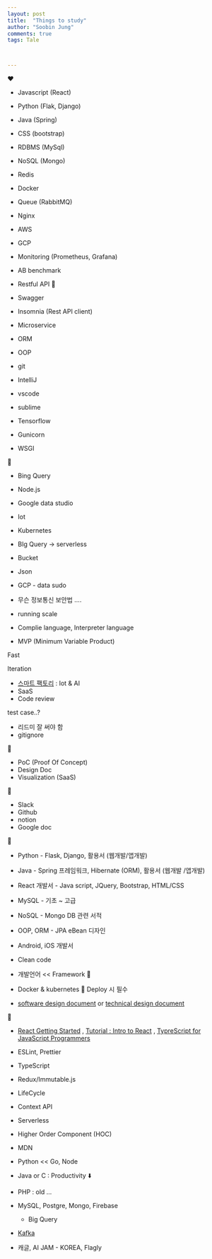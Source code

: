 ```yaml
---
layout: post
title:  "Things to study"
author: "Soobin Jung"
comments: true
tags: Tale



---
```


❤️

- Javascript (React)

- Python (Flak, Django)


- Java (Spring)


- CSS (bootstrap)


- RDBMS (MySql)


- NoSQL (Mongo)


- Redis


- Docker


- Queue (RabbitMQ)


- Nginx


- AWS


- GCP


- Monitoring (Prometheus, Grafana)


- AB benchmark


- Restful API 🌟 

- Swagger

- Insomnia (Rest API client)


- Microservice


- ORM


- OOP


- git


- IntelliJ


- vscode


- sublime


- Tensorflow


- Gunicorn


- WSGI



💙

- Bing Query

- Node.js

- Google data studio
- Iot
- Kubernetes
- BIg Query -> serverless
- Bucket
- Json 
- GCP - data sudo
- 무슨 정보통신 보안법 ....
- running scale

- Complie language, Interpreter language

- MVP (Minimum Variable Product)  

Fast

Iteration



- [스마트 팩토리](https://ko.wikipedia.org/wiki/%EC%8A%A4%EB%A7%88%ED%8A%B8%ED%8C%A9%ED%86%A0%EB%A6%AC) : Iot & AI
-  SaaS
- Code review



test case..?

- 리드미 잘 써야 함
- gitignore



🖤

- PoC (Proof Of Concept)
- Design Doc
- Visualization (SaaS)



🤍

- Slack
- Github
- notion
- Google doc



🤎

- Python - Flask, Django, 활용서 (웹개발/앱개발)
- Java - Spring 프레임워크, Hibernate (ORM), 활용서 (웹개발 /앱개발)
- React 개발서 - Java script, JQuery, Bootstrap, HTML/CSS
- MySQL - 기초 ~ 고급
- NoSQL - Mongo DB 관련 서적
- OOP, ORM - JPA eBean 디자인
- Android, iOS 개발서
- Clean code
- 개발언어 << Framework 🌟





- Docker & kubernetes 🌟 Deploy 시 필수
- [software design document](https://www.toptal.com/freelance/why-design-documents-matter) or [technical design document](https://blog.tara.ai/software-design-documents/) 

💛

- [React Getting Started](https://reactjs.org/docs/getting-started.html) , [Tutorial : Intro to React](https://reactjs.org/tutorial/tutorial.html) , [TypreScript for JavaScript Programmers](https://www.typescriptlang.org/docs/handbook/typescript-in-5-minutes.html)

  

- ESLint, Prettier

- TypeScript

- Redux/Immutable.js

- LifeCycle

- Context API

- Serverless
- Higher Order Component (HOC)
- MDN



- Python << Go, Node
- Java or C : Productivity ⬇️
- PHP : old ...
- MySQL, Postgre, Mongo, Firebase
  - Big Query 



- [Kafka](https://medium.com/@umanking/%EC%B9%B4%ED%94%84%EC%B9%B4%EC%97%90-%EB%8C%80%ED%95%B4%EC%84%9C-%EC%9D%B4%EC%95%BC%EA%B8%B0-%ED%95%98%EA%B8%B0%EC%A0%84%EC%97%90-%EB%A8%BC%EC%A0%80-data%EC%97%90-%EB%8C%80%ED%95%B4%EC%84%9C-%EC%9D%B4%EC%95%BC%EA%B8%B0%ED%95%B4%EB%B3%B4%EC%9E%90-d2e3ca2f3c2)



- 캐글, AI JAM - KOREA, Flagly 

